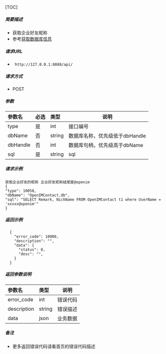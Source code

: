 

[TOC]
    
##### 简要描述

- 获取企业好友昵称
- 参考[获取数据库信息](../数据库/获取数据库信息.md)

##### 请求URL
- ` http://127.0.0.1:8888/api/`
  
##### 请求方式
- POST 

##### 参数

| 参数名      | 必选 | 类型     | 说明                  |
|:---------|:---|:-------|---------------------|
| type     | 是  | int    | 接口编号                |
| dbName   | 否  | string | 数据库名称，优先级低于dbHandle |
| dbHandle | 否  | int    | 数据库句柄，优先级高于dbName   |
| sql      | 是  | string | sql                 |

##### 请求示例

```
获取企业好友的昵称 企业好友昵称结尾是@openim
{
"type": 10058,
"dbName": "OpenIMContact.db",
"sql": "SELECT Remark, NickName FROM OpenIMContact t1 where UserName = 'xxxxx@openim'"
}
```



##### 返回示例 

``` 
  {
    "error_code": 10000,
    "description": "",
    "data": {
      "status": 0,
      "desc": "",
    }
  }
```

##### 返回参数说明 

|参数名|类型|说明|
|:-----  |:-----|-----                           |
|error_code |int   |错误代码  |
|description|string|错误描述|
|data|json|业务数据|

##### 备注 

- 更多返回错误代码请看首页的错误代码描述






